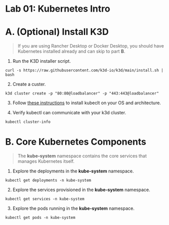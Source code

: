 # Lab 01: Kubernetes Intro

# A. (Optional) Install K3D

> If you are using Rancher Desktop or Docker Desktop, you should have Kubernetes installed already and can skip to part **B**.

1. Run the K3D installer script.
```
curl -s https://raw.githubusercontent.com/k3d-io/k3d/main/install.sh | bash
```

2. Create a custer.
```
k3d cluster create -p "80:80@loadbalancer" -p "443:443@loadbalancer"
```

3. Follow [these instructions](https://kubernetes.io/docs/tasks/tools/install-kubectl-linux/) to install kubeclt on your OS and architecture.

4. Verify kubectl can communicate with your k3d cluster.
```
kubectl cluster-info
```

# B. Core Kubernetes Components

> The **kube-system** namespace contains the core services that manages Kubernetes itself.

1. Explore the deployments in the **kube-system** namespace.
```
kubectl get deployments -n kube-system
```

2. Explore the services provisioned in the **kube-system** namespace.
```
kubectl get services -n kube-system
```

3. Explore the pods running in the **kube-system** namespace.
```
kubectl get pods -n kube-system
```


